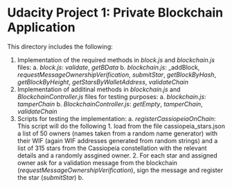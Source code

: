 # Udacity Project 1: Private Blockchain Application

This directory includes the following:

1. Implementation of the required methods in _block.js_ and _blockchain.js_ files:
    a. _block.js_: _validate_, _getBData_
    b. _blockchain.js_: _addBlock, _requestMessageOwnershipVerification_, _submitStar_, _getBlockByHash_, _getBlockByHeight_, _getStarsByWalletAddress_, _validateChain_
2. Implementation of additinal methods in _blockchain.js_ and _BlockchainController.js_ files for testing purposes:
    a. _blockchain.js_: _tamperChain_
    b. _BlockchainController.js_: _getEmpty_, _tamperChain_, _validateChain_
3. Scripts for testing the implementation:
    a. _registerCassiopeiaOnChain_: This script will do the following
        1. load from the file cassiopeia_stars.json a list of 50 owners (names taken from a random name generator) with their WIF (again WIF addresses generated from random strings) and a list of 315 stars from the Cassiopeia constellation with the relevant details and a randomly assgined owner.
        2. For each star and assigned owner ask for a validation message from the blockchain (_requestMessageOwnershipVerification_), sign the message and register the star (_submitStar_)
    b. 
